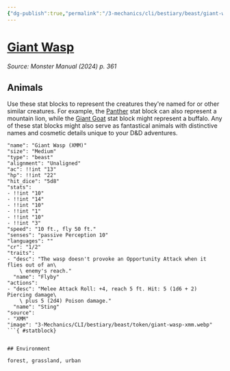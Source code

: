 ```yaml
---
{"dg-publish":true,"permalink":"/3-mechanics/cli/bestiary/beast/giant-wasp-xmm/","tags":["ttrpg-cli/compendium/src/5e/xmm","ttrpg-cli/monster/cr/1-2","ttrpg-cli/monster/environment/forest","ttrpg-cli/monster/environment/grassland","ttrpg-cli/monster/environment/urban","ttrpg-cli/monster/size/medium","ttrpg-cli/monster/type/beast"],"noteIcon":""}
---
```


# [Giant Wasp](3-Mechanics\CLI\bestiary\beast/giant-wasp-xmm.md)
*Source: Monster Manual (2024) p. 361*  

## Animals

Use these stat blocks to represent the creatures they're named for or other similar creatures. For example, the [Panther](3-Mechanics/CLI/bestiary/beast/panther-xmm.md) stat block can also represent a mountain lion, while the [Giant Goat](3-Mechanics/CLI/bestiary/beast/giant-goat-xmm.md) stat block might represent a buffalo. Any of these stat blocks might also serve as fantastical animals with distinctive names and cosmetic details unique to your D&D adventures.

```statblock
"name": "Giant Wasp (XMM)"
"size": "Medium"
"type": "beast"
"alignment": "Unaligned"
"ac": !!int "13"
"hp": !!int "22"
"hit_dice": "5d8"
"stats":
- !!int "10"
- !!int "14"
- !!int "10"
- !!int "1"
- !!int "10"
- !!int "3"
"speed": "10 ft., fly 50 ft."
"senses": "passive Perception 10"
"languages": ""
"cr": "1/2"
"traits":
- "desc": "The wasp doesn't provoke an Opportunity Attack when it flies out of an\
    \ enemy's reach."
  "name": "Flyby"
"actions":
- "desc": "Melee Attack Roll: +4, reach 5 ft. Hit: 5 (1d6 + 2) Piercing damage\
    \ plus 5 (2d4) Poison damage."
  "name": "Sting"
"source":
- "XMM"
"image": "3-Mechanics/CLI/bestiary/beast/token/giant-wasp-xmm.webp"
```{ #statblock}


## Environment

forest, grassland, urban